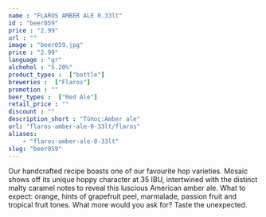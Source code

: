 ```yaml
---
name : "FLAROS AMBER ALE 0.33lt"
id : "beer059"
price : "2.99"
url : ""
image : "beer059.jpg"
price : "2.99"
language : "gr"
alchohol : "5.20%"
product_types :  ["bottle"]
breweries :  ["Flaros"]
promotion : ""
beer_types :  ["Red Ale"]
retail_price : ""
discount : ""
description_short : "Τύπος:Amber ale"
url: "flaros-amber-ale-0-33lt/flaros"
aliases: 
    - "flaros-amber-ale-0-33lt"
slug: "beer059"
---
```


Our handcrafted recipe boasts one of our favourite hop varieties. Mosaic shows off its unique hoppy character at 35 IBU, intertwined with the distinct malty caramel notes to reveal this luscious American amber ale. What to expect: orange, hints of grapefruit peel, marmalade, passion fruit and tropical fruit tones. What more would you ask for? Taste the unexpected.